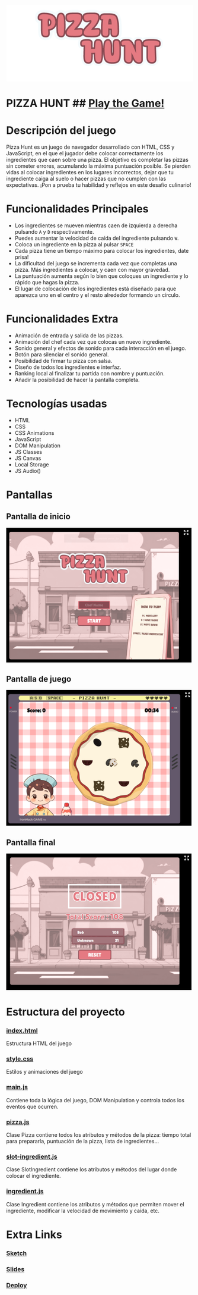 ![Game Logo](imgs/title.png)

# PIZZA HUNT  ## [Play the Game!](https://david-carballo.github.io/pizza-hunt-game/)

# Descripción del juego

Pizza Hunt es un juego de navegador desarrollado con HTML, CSS y JavaScript, en el que el jugador debe colocar correctamente los ingredientes que caen sobre una pizza. El objetivo es completar las pizzas sin cometer errores, acumulando la máxima puntuación posible. Se pierden vidas al colocar ingredientes en los lugares incorrectos, dejar que tu ingrediente caiga al suelo o hacer pizzas que no cumplen con las expectativas. ¡Pon a prueba tu habilidad y reflejos en este desafío culinario!

# Funcionalidades Principales

- Los ingredientes se mueven mientras caen de izquierda a derecha pulsando `A` y `D` respectivamente.
- Puedes aumentar la velocidad de caída del ingrediente pulsando `W`.
- Coloca un ingrediente en la pizza al pulsar `SPACE`
- Cada pizza tiene un tiempo máximo para colocar los ingredientes, date prisa!
- La dificultad del juego se incrementa cada vez que completas una pizza. Más ingredientes a colocar, y caen con mayor gravedad.
- La puntuación aumenta según lo bien que coloques un ingrediente y lo rápido que hagas la pizza.
- El lugar de colocación de los ingredientes está diseñado para que aparezca uno en el centro y el resto alrededor formando un círculo.

# Funcionalidades Extra

- Animación de entrada y salida de las pizzas.
- Animación del chef cada vez que colocas un nuevo ingrediente.
- Sonido general y efectos de sonido para cada interacción en el juego.
- Botón para silenciar el sonido general.
- Posibilidad de firmar tu pizza con salsa.
- Diseño de todos los ingredientes e interfaz.
- Ranking local al finalizar tu partida con nombre y puntuación.
- Añadir la posibilidad de hacer la pantalla completa.

# Tecnologías usadas

- HTML
- CSS
- CSS Animations
- JavaScript
- DOM Manipulation
- JS Classes
- JS Canvas
- Local Storage
- JS Audio()

# Pantallas

## Pantalla de inicio
<img src="imgs/screen1.png" width="500"></img>
## Pantalla de juego
<img src="imgs/screen2.png" width="500"></img>
## Pantalla final
<img src="imgs/screen3.png" width="500"></img>

# Estructura del proyecto

### [index.html](index.html)
Estructura HTML del juego

### [style.css](styles/style.css)
Estilos y animaciones del juego

### [main.js](js/main.js)
Contiene toda la lógica del juego, DOM Manipulation y controla todos los eventos que ocurren.

### [pizza.js](js/pizza.js)

Clase Pizza contiene todos los atributos y métodos de la pizza: tiempo total para prepararla, puntuación de la pizza, lista de ingredientes...

### [slot-ingredient.js](js/slot-ingredient.js)

Clase SlotIngredient contiene los atributos y métodos del lugar donde colocar el ingrediente.

### [ingredient.js](js/ingredient.js)

Clase Ingredient contiene los atributos y métodos que permiten mover el ingrediente, modificar la velocidad de movimiento y caída, etc.

# Extra Links 

### [Sketch](https://excalidraw.com/#json=tdL9epACcaTdBw-_vJRle,lhbTvQDijF3l5X6kIrDgaA)

### [Slides](https://docs.google.com/presentation/d/1ZgA6PL4nmm79Ua8FhXcfe5Rs7zDKFidkSSkIVHIyqFw/edit?usp=sharing)

### [Deploy](https://david-carballo.github.io/pizza-hunt-game/)
